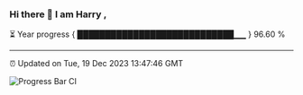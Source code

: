 ### Hi there 👋 I am Harry , 

⏳ Year progress { ████████████████████████████▁▁ } 96.60 %

---

⏰ Updated on Tue, 19 Dec 2023 13:47:46 GMT

![Progress Bar CI](https://github.com/duykhang68/duykhang68/workflows/Progress%20Bar%20CI/badge.svg)
